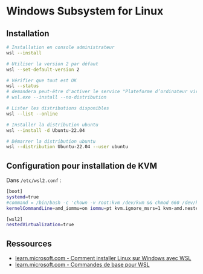 # Windows Subsystem for Linux

## Installation

```bash
# Installation en console administrateur
wsl --install

# Utiliser la version 2 par défaut
wsl --set-default-version 2

# Vérifier que tout est OK
wsl --status
# demandera peut-être d'activer le service "Plateforme d’ordinateur virtuel" avec :
# wsl.exe --install --no-distribution

# Lister les distributions disponibles
wsl --list --online

# Installer la distribution ubuntu
wsl --install -d Ubuntu-22.04

# Démarrer la distribution ubuntu
wsl --distribution Ubuntu-22.04 --user ubuntu
```



## Configuration pour installation de KVM

Dans `/etc/wsl2.conf` :

```bash
[boot]
systemd=true
#command = /bin/bash -c 'chown -v root:kvm /dev/kvm && chmod 660 /dev/kvm'
kernelCommandLine=amd_iommu=on iommu=pt kvm.ignore_msrs=1 kvm-amd.nested=1 kvm-amd.ept=1 kvm-amd.emulate_invalid_guest_state=0 kvm-amd.enable_shadow_vmcs=1 kvm-amd.enable_apicv=1

[wsl2]
nestedVirtualization=true
```


## Ressources

* [learn.microsoft.com - Comment installer Linux sur Windows avec WSL](https://learn.microsoft.com/fr-fr/windows/wsl/install)
* [learn.microsoft.com - Commandes de base pour WSL](https://learn.microsoft.com/fr-fr/windows/wsl/basic-commands)
